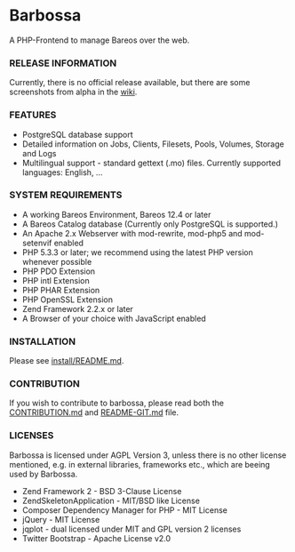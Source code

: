 Barbossa
========

A PHP-Frontend to manage Bareos over the web.

### RELEASE INFORMATION

Currently, there is no official release available, but there are some screenshots from alpha in the [wiki](https://github.com/fbergkemper/barbossa/wiki/Screenshots).

### FEATURES

* PostgreSQL database support
* Detailed information on Jobs, Clients, Filesets, Pools, Volumes, Storage and Logs
* Multilingual support - standard gettext (.mo) files. Currently supported languages: English, ...

### SYSTEM REQUIREMENTS

* A working Bareos Environment, Bareos 12.4 or later
* A Bareos Catalog database (Currently only PostgreSQL is supported.)
* An Apache 2.x Webserver with mod-rewrite, mod-php5 and mod-setenvif enabled
* PHP 5.3.3 or later; we recommend using the latest PHP version whenever possible
* PHP PDO Extension
* PHP intl Extension
* PHP PHAR Extension
* PHP OpenSSL Extension
* Zend Framework 2.2.x or later
* A Browser of your choice with JavaScript enabled

### INSTALLATION

Please see [install/README.md](install/README.md).

### CONTRIBUTION

If you wish to contribute to barbossa, please read both the
[CONTRIBUTION.md](CONTRIBUTION.md) and [README-GIT.md](README-GIT.md) file.

### LICENSES

Barbossa is licensed under AGPL Version 3, unless there is no other license 
mentioned, e.g. in external libraries, frameworks etc., which are beeing used
by Barbossa.

* Zend Framework 2 - BSD 3-Clause License 
* ZendSkeletonApplication - MIT/BSD like License
* Composer Dependency Manager for PHP - MIT License
* jQuery - MIT License
* jqplot - dual licensed under MIT and GPL version 2 licenses
* Twitter Bootstrap - Apache License v2.0

